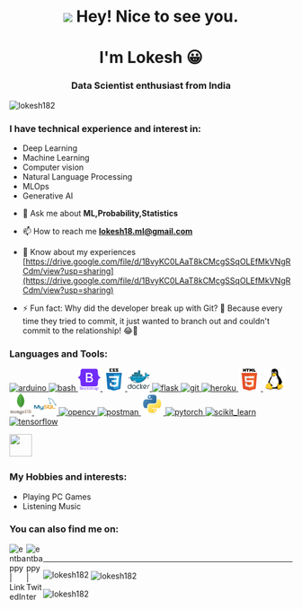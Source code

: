 <h1 align="center"><img src="https://emojis.slackmojis.com/emojis/images/1531849430/4246/blob-sunglasses.gif?1531849430" width="30"/> Hey! Nice to see you.</h1>
<h1 align="center">I'm Lokesh 😀</h1>
<h3 align="center">Data Scientist enthusiast from India</h3>

<p align="left"> <img src="https://komarev.com/ghpvc/?username=lokesh182&label=Profile%20views&color=0e75b6&style=flat" alt="lokesh182" /> </p>

### I have technical experience and interest in:
* Deep Learning
* Machine Learning
* Computer vision 
* Natural Language Processing
* MLOps
* Generative AI 



- 💬 Ask me about **ML,Probability,Statistics**

- 📫 How to reach me **lokesh18.ml@gmail.com**

- 📄 Know about my experiences [https://drive.google.com/file/d/1BvyKC0LAaT8kCMcgSSqOLEfMkVNgRCdm/view?usp=sharing](https://drive.google.com/file/d/1BvyKC0LAaT8kCMcgSSqOLEfMkVNgRCdm/view?usp=sharing)

- ⚡ Fun fact: Why did the developer break up with Git? 🤔
                Because every time they tried to commit, it just wanted to branch out and couldn't commit to the relationship! 😂🌿


<h3 align="left">Languages and Tools:</h3>
<p align="left"> <a href="https://aws.amazon.com/" target="_blank"> <img src="https://cdn.worldvectorlogo.com/logos/aws-2.svg" alt="arduino" width="40" height="40"/> </a> <a href="https://www.gnu.org/software/bash/" target="_blank"> <img src="https://www.vectorlogo.zone/logos/gnu_bash/gnu_bash-icon.svg" alt="bash" width="40" height="40"/> </a> <a href="https://getbootstrap.com" target="_blank"> <img src="https://raw.githubusercontent.com/devicons/devicon/master/icons/bootstrap/bootstrap-plain-wordmark.svg" alt="bootstrap" width="40" height="40"/> </a> <a href="https://www.w3schools.com/css/" target="_blank"> <img src="https://raw.githubusercontent.com/devicons/devicon/master/icons/css3/css3-original-wordmark.svg" alt="css3" width="40" height="40"/> </a> <a href="https://www.docker.com/" target="_blank"> <img src="https://raw.githubusercontent.com/devicons/devicon/master/icons/docker/docker-original-wordmark.svg" alt="docker" width="40" height="40"/> </a> <a href="https://flask.palletsprojects.com/" target="_blank"> <img src="https://www.vectorlogo.zone/logos/pocoo_flask/pocoo_flask-icon.svg" alt="flask" width="40" height="40"/> </a> <a href="https://git-scm.com/" target="_blank"> <img src="https://www.vectorlogo.zone/logos/git-scm/git-scm-icon.svg" alt="git" width="40" height="40"/> </a> <a href="https://heroku.com" target="_blank"> <img src="https://www.vectorlogo.zone/logos/heroku/heroku-icon.svg" alt="heroku" width="40" height="40"/> </a> <a href="https://www.w3.org/html/" target="_blank"> <img src="https://raw.githubusercontent.com/devicons/devicon/master/icons/html5/html5-original-wordmark.svg" alt="html5" width="40" height="40"/> </a> <a href="https://www.linux.org/" target="_blank"> <img src="https://raw.githubusercontent.com/devicons/devicon/master/icons/linux/linux-original.svg" alt="linux" width="40" height="40"/> </a> <a href="https://www.mongodb.com/" target="_blank"> <img src="https://raw.githubusercontent.com/devicons/devicon/master/icons/mongodb/mongodb-original-wordmark.svg" alt="mongodb" width="40" height="40"/> </a> <a href="https://www.mysql.com/" target="_blank"> <img src="https://raw.githubusercontent.com/devicons/devicon/master/icons/mysql/mysql-original-wordmark.svg" alt="mysql" width="40" height="40"/> </a> <a href="https://opencv.org/" target="_blank"> <img src="https://www.vectorlogo.zone/logos/opencv/opencv-icon.svg" alt="opencv" width="40" height="40"/> </a> <a href="https://postman.com" target="_blank"> <img src="https://www.vectorlogo.zone/logos/getpostman/getpostman-icon.svg" alt="postman" width="40" height="40"/> </a> <a href="https://www.python.org" target="_blank"> <img src="https://raw.githubusercontent.com/devicons/devicon/master/icons/python/python-original.svg" alt="python" width="40" height="40"/> </a> <a href="https://pytorch.org/" target="_blank"> <img src="https://www.vectorlogo.zone/logos/pytorch/pytorch-icon.svg" alt="pytorch" width="40" height="40"/> </a> <a href="https://scikit-learn.org/" target="_blank"> <img src="https://upload.wikimedia.org/wikipedia/commons/0/05/Scikit_learn_logo_small.svg" alt="scikit_learn" width="40" height="40"/> </a> <a href="https://www.tensorflow.org" target="_blank"> <img src="https://www.vectorlogo.zone/logos/tensorflow/tensorflow-icon.svg" alt="tensorflow" width="40" height="40"/> </a> </p> <a><img src = "https://raw.githubusercontent.com/lokesh182/StudentsMarksPredictor/main/idOeRd2gAI_1717664043287.svg"  width="40" height="40"/></a>

### My Hobbies and interests:
* Playing PC Games
* Listening Music

### You can also find me on: 

[<img align="left" alt="entbappy | LinkedIn" width="30px" src="https://img.icons8.com/color/48/000000/linkedin.png" />][linkedin]
[<img align="left" alt="entbappy | Twitter" width="30px" src="https://img.icons8.com/fluent/48/000000/twitter.png" />][twitter]


<br>

<hr>

[linkedin]: https://www.linkedin.com/in/lokesh182/
[twitter]: https://twitter.com/lokesh18_ML


<!-- <p align="left"> <a href="https://github.com/ryo-ma/github-profile-trophy"><img src="https://github-profile-trophy.vercel.app/?username=entbappy" alt="entbappy" /></a> </p> -->


<p><img align="left" src="https://github-readme-stats.vercel.app/api/top-langs?username=lokesh182&show_icons=true&locale=en&layout=compact" alt="lokesh182" /></p>

<p>&nbsp;<img align="center" src="https://github-readme-stats.vercel.app/api?username=lokesh182&show_icons=true&locale=en" alt="lokesh182" /></p>

<p><img align="center" src="https://github-readme-streak-stats.herokuapp.com/?user=lokesh182&" alt="lokesh182" /></p>
